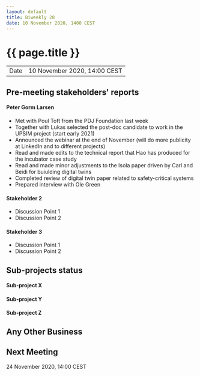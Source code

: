 ```yaml
---
layout: default
title: Biweekly 28
date: 10 November 2020, 1400 CEST
---
```


<script src="https://code.jquery.com/jquery-1.11.1.min.js">
</script>
<script src="/javascripts/edit.js"></script>
<script>setEditButonNm();</script>

# {{ page.title }}

|||
|---|---|
| Date | 10 November 2020, 14:00 CEST |


## Pre-meeting stakeholders' reports

<!-- Please keep in mind that the minutes are publicly available.-->

#### Peter Gorm Larsen
* Met with Poul Toft from the PDJ Foundation last week
* Together with Lukas selected the post-doc candidate to work in the UPSIM project (start early 2021)
* Announced the webinar at the end of November (will do more publicity at LinkedIn and to different projects)
* Read and made edits to the technical report that Hao has produced for the incubator case study
* Read and made minor adjustments to the Isola paper driven by Carl and Beidi for buiulding digital twins
* Completed review of digital twin paper related to safety-critical systems
* Prepared interview with Ole Green

#### Stakeholder 2
* Discussion Point 1
* Discussion Point 2

#### Stakeholder 3
* Discussion Point 1
* Discussion Point 2


## Sub-projects status


#### Sub-project X

#### Sub-project Y

#### Sub-project Z

##  Any Other Business

Next Meeting
------------

24 November 2020, 14:00 CEST


<div id="edit_page_div"></div>
